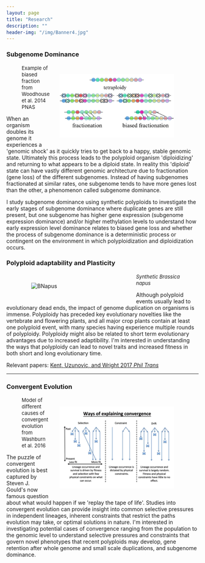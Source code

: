 ```yaml
---
layout: page
title: "Research"
description: ""
header-img: "/img/Banner4.jpg"
---
```


### Subgenome Dominance

<div class="left_figure"><figure>
        <img src="/img/Biased_fractionation.png" alt="Biased fractionation" style="float: right" width="300" hspace="25" vspace="25" />
        <figcaption>
                <font size="2">Example of biased fraction from Woodhouse et al. 2014 PNAS </font>
        </figcaption>
</figure></div>

When an organism doubles its genome it experiences a 'genomic shock' as it quickly tries to get back to a happy, stable genomic state. Ultimately this process leads to the polyploid organism 'diploidizing' and returning to what appears to be a diploid state. In reality this 'diploid' state can have vastly different genomic architecture due to fractionation (gene loss) of the different subgenomes. Instead of having subgenomes fractionated at similar rates, one subgenome tends to have more genes lost than the other, a phenomenon called subgenome dominance.

I study subgenome dominance using synthetic polyploids to investigate the early stages of subgenome dominance where duplicate genes are still present, but one subgenome has higher gene expression (subgenome expression dominance) and/or higher methylation levels to understand how early expression level dominance relates to biased gene loss and whether the process of subgenome dominance is a deterministic process or contingent on the environment in which polyploidization and diploidization occurs.

### Polyploid adaptability and Plasticity

<div class="right_figure"><figure>
	<img src="/img/Polploid2.png" alt="BNapus" style="float: left" width="250" hspace="25" vspace="25" />
	<figcaption>
		<font size="2"><i>Synthetic Brassica napus</i></font>
	</figcaption>
</figure></div>

Although polyploid events usually lead to evolutionary dead ends, the impact of genome duplication on organisms is immense. Polyploidy has preceded key evolutionary novelties like the vertebrate and flowering plants, and all major crop plants contain at least one polyploid event, with many species having experience multiple rounds of polyploidy. Polyploidy might also be related to short term evolutionary advantages due to increased adaptibility. I'm interested in understanding the ways that polyploidy can lead to novel traits and increased fitness in both short and long evolutionary time.

Relevant papers: [Kent, Uzunovic, and Wright 2017 _Phil Trans_](https://doi.org/10.1098/rstb.2016.0458)

___

### Convergent Evolution
<div class="left_figure"><figure>
        <img src="/img/Convergence.png" alt="Convergence" style="float: right" width="300" hspace="25" vspace="25" />
        <figcaption>
                <font size="2">Model of different causes of convergent evolution from Washburn et al. 2016</font>
        </figcaption>
</figure></div>

The puzzle of convergent evolution is best captured by Steven J. Gould's now famous question about what would happen if we 'replay the tape of life'. Studies into convergent evolution can provide insight into common selective pressures in independent lineages, inherent constraints that restrict the paths evolution may take, or optimal solutions in nature. I'm interested in investigating potential cases of convergence ranging from the population to the genomic level to understand selective pressures and constraints that govern novel phenotypes that recent polyploids may develop, gene retention after whole genome and small scale duplications, and subgenome dominance.

